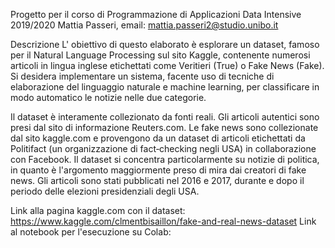 Progetto per il corso di Programmazione di Applicazioni Data Intensive 2019/2020
Mattia Passeri, email: mattia.passeri2@studio.unibo.it

Descrizione
L' obiettivo di questo elaborato è esplorare un dataset, famoso per il Natural Language Processing sul sito Kaggle, contenente numerosi articoli in lingua inglese etichettati come Veritieri (True) o Fake News (Fake). Si desidera implementare un sistema, facente uso di tecniche di elaborazione del linguaggio naturale e machine learning, per classificare in modo automatico le notizie nelle due categorie.

Il dataset è interamente collezionato da fonti reali. Gli articoli autentici sono presi dal sito di informazione Reuters.com. Le fake news sono collezionate dal sito kaggle.com e provengono da un dataset di articoli etichettati da Politifact (un organizzazione di fact‐checking negli USA) in collaborazione con Facebook. Il dataset si concentra particolarmente su notizie di politica, in quanto è l'argomento maggiormente preso di mira dai creatori di fake news. Gli articoli sono stati pubblicati nel 2016 e 2017, durante e dopo il periodo delle elezioni presidenziali degli USA.

Link alla pagina kaggle.com con il dataset: https://www.kaggle.com/clmentbisaillon/fake-and-real-news-dataset
Link al notebook per l'esecuzione su Colab: 